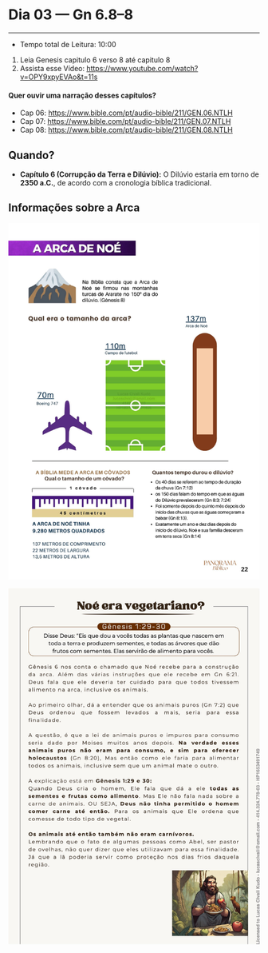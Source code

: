 # Dia 03 — Gn 6.8–8


---

- Tempo total de Leitura: 10:00

1. Leia Genesis capitulo 6 verso 8 até capitulo 8
2. Assista esse Vídeo: https://www.youtube.com/watch?v=OPY9xpyEVAo&t=11s


#### Quer ouvir uma narração desses capítulos?

- Cap 06: https://www.bible.com/pt/audio-bible/211/GEN.06.NTLH
- Cap 07: https://www.bible.com/pt/audio-bible/211/GEN.07.NTLH
- Cap 08: https://www.bible.com/pt/audio-bible/211/GEN.08.NTLH

## Quando?

- **Capítulo 6 (Corrupção da Terra e Dilúvio):** O Dilúvio estaria em torno de **2350 a.C.**, de acordo com a cronologia bíblica tradicional.

## Informações sobre a Arca

![Page 0001.jpg](../../images/Page%200001.jpg)

![Page 0002.jpg](../../images/Page%200002.jpg)